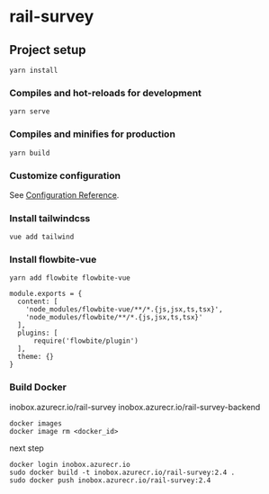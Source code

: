 # rail-survey

## Project setup
```
yarn install
```

### Compiles and hot-reloads for development
```
yarn serve
```

### Compiles and minifies for production
```
yarn build
```

### Customize configuration
See [Configuration Reference](https://cli.vuejs.org/config/).

### Install tailwindcss
```
vue add tailwind
```

### Install flowbite-vue
```
yarn add flowbite flowbite-vue
```
```
module.exports = {
  content: [
    'node_modules/flowbite-vue/**/*.{js,jsx,ts,tsx}',
    'node_modules/flowbite/**/*.{js,jsx,ts,tsx}'
  ],
  plugins: [
      require('flowbite/plugin')
  ],
  theme: {}
}
```
### Build Docker
inobox.azurecr.io/rail-survey
inobox.azurecr.io/rail-survey-backend
```
docker images
docker image rm <docker_id>
```

next step
```
docker login inobox.azurecr.io
sudo docker build -t inobox.azurecr.io/rail-survey:2.4 .
sudo docker push inobox.azurecr.io/rail-survey:2.4
```
